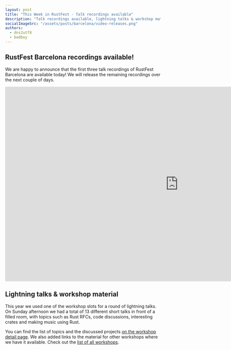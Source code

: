 ```yaml
---
layout: post
title: "This Week in RustFest - Talk recordings available"
description: "Talk recordings available, lightning talks & workshop material as well"
socialImageSrc: "/assets/posts/barcelona/video-releases.png"
authors:
  - dns2utf8
  - badboy
---
```


## RustFest Barcelona recordings available!

We are happy to announce that the first three talk recordings of RustFest Barcelona are available today!
We will release the remaining recordings over the next couple of days.

<iframe width="1120" height="630" src="https://www.youtube.com/embed/videoseries?list=PL85XCvVPmGQg-dewHRpM08JkGrBPdIVHw" frameborder="0" allow="accelerometer; autoplay; encrypted-media; gyroscope; picture-in-picture" allowfullscreen></iframe>

## Lightning talks & workshop material

This year we used one of the workshop slots for a round of lightning talks.
On Sunday afternoon we had a total of 13 different short talks in front of a filled room,
with topics such as Rust RFCs, code discussions, interesting crates and making music using Rust.

You can find the list of topics and the discussed projects [on the workshop detail page](https://barcelona.rustfest.eu/sessions/bring-your-topic).
We also added links to the material for other workshops where we have it available. Check out the [list of all workshops](https://barcelona.rustfest.eu/workshops/).
